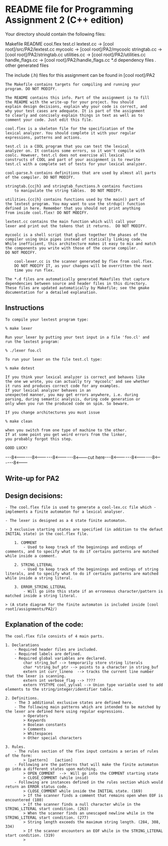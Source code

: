README file for Programming Assignment 2 (C++ edition)
=====================================================

Your directory should contain the following files:

 Makefile
 README
 cool.flex
 test.cl
 lextest.cc      -> [cool root]/src/PA2/lextest.cc
 mycoolc         -> [cool root]/PA2/mycoolc
 stringtab.cc    -> [cool root]/PA2/stringtab.cc
 utilities.cc    -> [cool root]/PA2/utilities.cc
 handle_flags.cc -> [cool root]/PA2/handle_flags.cc
 *.d             dependency files
 *.*             other generated files

The include (.h) files for this assignment can be found in 
[cool root]/PA2

	The Makefile contains targets for compiling and running your
	program. DO NOT MODIFY.

	The README contains this info. Part of the assignment is to fill
	the README with the write-up for your project. You should
	explain design decisions, explain why your code is correct, and
	why your test cases are adequate. It is part of the assignment
	to clearly and concisely explain things in text as well as to
	comment your code. Just edit this file.

	cool.flex is a skeleton file for the specification of the
	lexical analyzer. You should complete it with your regular
	expressions, patterns and actions. 

	test.cl is a COOL program that you can test the lexical
	analyzer on. It contains some errors, so it won't compile with
	coolc. However, test.cl does not exercise all lexical
	constructs of COOL and part of your assignment is to rewrite
	test.cl with a complete set of tests for your lexical analyzer.

	cool-parse.h contains definitions that are used by almost all parts
	of the compiler. DO NOT MODIFY.

	stringtab.{cc|h} and stringtab_functions.h contains functions
        to manipulate the string tables.  DO NOT MODIFY.

	utilities.{cc|h} contains functions used by the main() part of
	the lextest program. You may want to use the strdup() function
	defined in here. Remember that you should not print anything
	from inside cool.flex! DO NOT MODIFY.

	lextest.cc contains the main function which will call your
	lexer and print out the tokens that it returns.  DO NOT MODIFY.

	mycoolc is a shell script that glues together the phases of the
	compiler using Unix pipes instead of statically linking code.  
	While inefficient, this architecture makes it easy to mix and match
	the components you write with those of the course compiler.
	DO NOT MODIFY.	

        cool-lexer.cc is the scanner generated by flex from cool.flex.
        DO NOT MODIFY IT, as your changes will be overritten the next
        time you run flex.

 	The *.d files are automatically generated Makefiles that capture
 	dependencies between source and header files in this directory.
 	These files are updated automatically by Makefile; see the gmake
 	documentation for a detailed explanation.

Instructions
------------

	To compile your lextest program type:

	% make lexer

	Run your lexer by putting your test input in a file 'foo.cl' and
	run the lextest program:

	% ./lexer foo.cl

	To run your lexer on the file test.cl type:

	% make dotest

	If you think your lexical analyzer is correct and behaves like
	the one we wrote, you can actually try 'mycoolc' and see whether
	it runs and produces correct code for any examples.
	If your lexical analyzer behaves in an
	unexpected manner, you may get errors anywhere, i.e. during
	parsing, during semantic analysis, during code generation or
	only when you run the produced code on spim. So beware.

	If you change architectures you must issue

	% make clean

	when you switch from one type of machine to the other.
	If at some point you get weird errors from the linker,	
	you probably forgot this step.

	GOOD LUCK!

---8<------8<------8<------8<---cut here---8<------8<------8<------8<---

Write-up for PA2
----------------

## Design decisions:

	- The cool.flex file is used to generate a cool-lex.cc file which - implements a finite automaton for a lexical analyser.

	- The lexer is designed as a 4 state finite automaton.

	- 3 exclusive starting states are specified (in addition to the defaut INITIAL state) in the cool.flex file.

		1. COMMENT
			- Used to keep track of the beginnings and endings of comments, and to specify what to do if certains patterns are matched while inside a comment.

		2. STRING_LITERAL
			- Used to keep track of the beginnings and endings of string literals, and to specify what to do if certains patterns are matched while inside a string literal.

		3. ERROR_STRING_LITERAL
			- Will go into this state if an erroneous character/pattern is matched inside a string literal. 

	> (A state diagram for the finite automaton is included inside [cool root]/assignments/PA2/)		


## Explanation of the code:

	The cool.flex file consists of 4 main parts.

	1. Declarations
		- Required header files are included.
		- Required labels are defined.
		- Required global variables are declared.
			char string_buf --> temporarily store string literals
			char *string_buf_ptr --> points to a character in string_buf
			extern int curr_lineno  --> tracks the current line number that the lexer is scanning.
			extern int verbose_flag --> ????
			extern YYSTYPE cool_yylval --> Union type variable used to add elements to the string/integer/identifier table.
	
	2. Definitions.
		- The 3 additional exclusive states are defined here.
		- The following main patterns which are intended to be matched by the lexer are defined here using regular expressions.
			> Operators
			> Keywords
			> Boolean constants
			> Comments
			> Whitespaces
			> Other special characters

	3. Rules.
		- The rules section of the flex input contains a series of rules of the form:
			> [pattern]   [action]
		- Following are the patterns that will make the finite automaton go into a different states upon matching.
			> OPEN_COMMENT  -->  Will go into the COMMENT starting state
			> CLOSE_COMMENT (while insid)
		- Following are instances defined in the rules section which would return an ERROR status code.
			> CLOSE_COMMENT while inside the INITIAL state. (169)
			> If the scanner finds a comment that remains open when EOF is encountered (180)
			> If the scanner finds a null character while in the STRING_LITERAL start condition. (263)
			> When the scanner finds an unescaped newline while in the STRING_LITERAL start condition. (277)
			> String length exceeds the maximum string length. (284, 308, 334)
			> If the scanner encounters an EOF while in the STRING_LITERAL start condition. (319)
			> 
